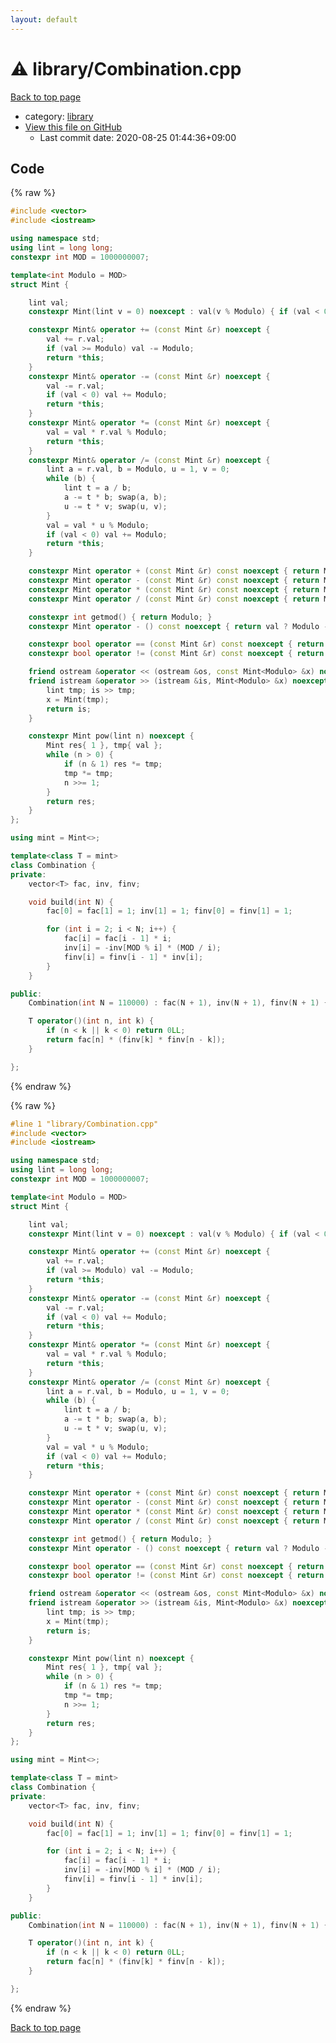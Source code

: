 ```yaml
---
layout: default
---
```


<!-- mathjax config similar to math.stackexchange -->
<script type="text/javascript" async
  src="https://cdnjs.cloudflare.com/ajax/libs/mathjax/2.7.5/MathJax.js?config=TeX-MML-AM_CHTML">
</script>
<script type="text/x-mathjax-config">
  MathJax.Hub.Config({
    TeX: { equationNumbers: { autoNumber: "AMS" }},
    tex2jax: {
      inlineMath: [ ['$','$'] ],
      processEscapes: true
    },
    "HTML-CSS": { matchFontHeight: false },
    displayAlign: "left",
    displayIndent: "2em"
  });
</script>

<script type="text/javascript" src="https://cdnjs.cloudflare.com/ajax/libs/jquery/3.4.1/jquery.min.js"></script>
<script src="https://cdn.jsdelivr.net/npm/jquery-balloon-js@1.1.2/jquery.balloon.min.js" integrity="sha256-ZEYs9VrgAeNuPvs15E39OsyOJaIkXEEt10fzxJ20+2I=" crossorigin="anonymous"></script>
<script type="text/javascript" src="../../assets/js/copy-button.js"></script>
<link rel="stylesheet" href="../../assets/css/copy-button.css" />


# :warning: library/Combination.cpp

<a href="../../index.html">Back to top page</a>

* category: <a href="../../index.html#d521f765a49c72507257a2620612ee96">library</a>
* <a href="{{ site.github.repository_url }}/blob/master/library/Combination.cpp">View this file on GitHub</a>
    - Last commit date: 2020-08-25 01:44:36+09:00




## Code

<a id="unbundled"></a>
{% raw %}
```cpp
#include <vector>
#include <iostream>

using namespace std;
using lint = long long;
constexpr int MOD = 1000000007;

template<int Modulo = MOD>
struct Mint {

	lint val;
	constexpr Mint(lint v = 0) noexcept : val(v % Modulo) { if (val < 0) val += Modulo; }

	constexpr Mint& operator += (const Mint &r) noexcept {
		val += r.val;
		if (val >= Modulo) val -= Modulo;
		return *this;
	}
	constexpr Mint& operator -= (const Mint &r) noexcept {
		val -= r.val;
		if (val < 0) val += Modulo;
		return *this;
	}
	constexpr Mint& operator *= (const Mint &r) noexcept {
		val = val * r.val % Modulo;
		return *this;
	}
	constexpr Mint& operator /= (const Mint &r) noexcept {
		lint a = r.val, b = Modulo, u = 1, v = 0;
		while (b) {
			lint t = a / b;
			a -= t * b; swap(a, b);
			u -= t * v; swap(u, v);
		}
		val = val * u % Modulo;
		if (val < 0) val += Modulo;
		return *this;
	}

	constexpr Mint operator + (const Mint &r) const noexcept { return Mint(*this) += r; }
	constexpr Mint operator - (const Mint &r) const noexcept { return Mint(*this) -= r; }
	constexpr Mint operator * (const Mint &r) const noexcept { return Mint(*this) *= r; }
	constexpr Mint operator / (const Mint &r) const noexcept { return Mint(*this) /= r; }

	constexpr int getmod() { return Modulo; }
	constexpr Mint operator - () const noexcept { return val ? Modulo - val : 0; }

	constexpr bool operator == (const Mint &r) const noexcept { return val == r.val; }
	constexpr bool operator != (const Mint &r) const noexcept { return val != r.val; }

	friend ostream &operator << (ostream &os, const Mint<Modulo> &x) noexcept { return os << x.val; }
	friend istream &operator >> (istream &is, Mint<Modulo> &x) noexcept {
		lint tmp; is >> tmp;
		x = Mint(tmp);
		return is;
	}

	constexpr Mint pow(lint n) noexcept {
		Mint res{ 1 }, tmp{ val };
		while (n > 0) {
			if (n & 1) res *= tmp;
			tmp *= tmp;
			n >>= 1;
		}
		return res;
	}
};

using mint = Mint<>;

template<class T = mint>
class Combination {
private:
	vector<T> fac, inv, finv;

	void build(int N) {
		fac[0] = fac[1] = 1; inv[1] = 1; finv[0] = finv[1] = 1;

		for (int i = 2; i < N; i++) {
			fac[i] = fac[i - 1] * i;
			inv[i] = -inv[MOD % i] * (MOD / i);
			finv[i] = finv[i - 1] * inv[i];
		}
	}

public:
	Combination(int N = 110000) : fac(N + 1), inv(N + 1), finv(N + 1) { build(N + 1); }

	T operator()(int n, int k) {
		if (n < k || k < 0) return 0LL;
		return fac[n] * (finv[k] * finv[n - k]);
	}

};

```
{% endraw %}

<a id="bundled"></a>
{% raw %}
```cpp
#line 1 "library/Combination.cpp"
#include <vector>
#include <iostream>

using namespace std;
using lint = long long;
constexpr int MOD = 1000000007;

template<int Modulo = MOD>
struct Mint {

	lint val;
	constexpr Mint(lint v = 0) noexcept : val(v % Modulo) { if (val < 0) val += Modulo; }

	constexpr Mint& operator += (const Mint &r) noexcept {
		val += r.val;
		if (val >= Modulo) val -= Modulo;
		return *this;
	}
	constexpr Mint& operator -= (const Mint &r) noexcept {
		val -= r.val;
		if (val < 0) val += Modulo;
		return *this;
	}
	constexpr Mint& operator *= (const Mint &r) noexcept {
		val = val * r.val % Modulo;
		return *this;
	}
	constexpr Mint& operator /= (const Mint &r) noexcept {
		lint a = r.val, b = Modulo, u = 1, v = 0;
		while (b) {
			lint t = a / b;
			a -= t * b; swap(a, b);
			u -= t * v; swap(u, v);
		}
		val = val * u % Modulo;
		if (val < 0) val += Modulo;
		return *this;
	}

	constexpr Mint operator + (const Mint &r) const noexcept { return Mint(*this) += r; }
	constexpr Mint operator - (const Mint &r) const noexcept { return Mint(*this) -= r; }
	constexpr Mint operator * (const Mint &r) const noexcept { return Mint(*this) *= r; }
	constexpr Mint operator / (const Mint &r) const noexcept { return Mint(*this) /= r; }

	constexpr int getmod() { return Modulo; }
	constexpr Mint operator - () const noexcept { return val ? Modulo - val : 0; }

	constexpr bool operator == (const Mint &r) const noexcept { return val == r.val; }
	constexpr bool operator != (const Mint &r) const noexcept { return val != r.val; }

	friend ostream &operator << (ostream &os, const Mint<Modulo> &x) noexcept { return os << x.val; }
	friend istream &operator >> (istream &is, Mint<Modulo> &x) noexcept {
		lint tmp; is >> tmp;
		x = Mint(tmp);
		return is;
	}

	constexpr Mint pow(lint n) noexcept {
		Mint res{ 1 }, tmp{ val };
		while (n > 0) {
			if (n & 1) res *= tmp;
			tmp *= tmp;
			n >>= 1;
		}
		return res;
	}
};

using mint = Mint<>;

template<class T = mint>
class Combination {
private:
	vector<T> fac, inv, finv;

	void build(int N) {
		fac[0] = fac[1] = 1; inv[1] = 1; finv[0] = finv[1] = 1;

		for (int i = 2; i < N; i++) {
			fac[i] = fac[i - 1] * i;
			inv[i] = -inv[MOD % i] * (MOD / i);
			finv[i] = finv[i - 1] * inv[i];
		}
	}

public:
	Combination(int N = 110000) : fac(N + 1), inv(N + 1), finv(N + 1) { build(N + 1); }

	T operator()(int n, int k) {
		if (n < k || k < 0) return 0LL;
		return fac[n] * (finv[k] * finv[n - k]);
	}

};

```
{% endraw %}

<a href="../../index.html">Back to top page</a>


